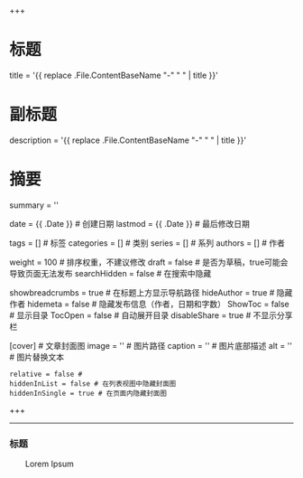 +++
# 标题
title = '{{ replace .File.ContentBaseName "-" " " | title }}'
# 副标题
description = '{{ replace .File.ContentBaseName "-" " " | title }}'
# 摘要
summary = ''

date = {{ .Date }} # 创建日期
lastmod = {{ .Date }} # 最后修改日期

tags = [] # 标签
categories = [] # 类别
series = [] # 系列
authors = [] # 作者

weight = 100 # 排序权重，不建议修改
draft = false # 是否为草稿，true可能会导致页面无法发布
searchHidden =  false # 在搜索中隐藏

showbreadcrumbs = true # 在标题上方显示导航路径
hideAuthor = true # 隐藏作者
hidemeta = false # 隐藏发布信息（作者，日期和字数）
ShowToc = false  # 显示目录
TocOpen = false # 自动展开目录
disableShare = true # 不显示分享栏

[cover] # 文章封面图
    image = '' # 图片路径
    caption = '' # 图片底部描述
    alt = '' # 图片替换文本

    relative = false #
    hiddenInList = false # 在列表视图中隐藏封面图
    hiddenInSingle = true # 在页面内隐藏封面图
+++

----
### 标题

&emsp;&emsp;Lorem Ipsum